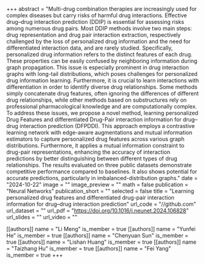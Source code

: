+++
abstract = "Multi-drug combination therapies are increasingly used for complex diseases but carry risks of harmful drug interactions. Effective drug–drug interaction prediction (DDIP) is essential for assessing risks among numerous drug pairs. Most DDIP methods involve two main steps: drug representation and drug pair interaction extraction, respectively challenged by the loss of personalized drug information and the need for differentiated interaction data, and are rarely studied. Specifically, personalized drug information refers to the distinct features of each drug. These properties can be easily confused by neighboring information during graph propagation. This issue is especially prominent in drug interaction graphs with long-tail distributions, which poses challenges for personalized drug information learning. Furthermore, it is crucial to learn interactions with differentiation in order to identify diverse drug relationships. Some methods simply concatenate drug features, often ignoring the differences of different drug relationships, while other methods based on substructures rely on professional pharmacological knowledge and are computationally complex. To address these issues, we propose a novel method, learning personalized Drug Features and differentiated Drug-Pair interaction information for drug–drug interaction prediction (DFPDDI). This approach employs a contrastive learning network with edge-aware augmentations and mutual information estimators to capture personalized drug features across various graph distributions. Furthermore, it applies a mutual information constraint to drug-pair representations, enhancing the accuracy of interaction predictions by better distinguishing between different types of drug relationships. The results evaluated on three public datasets demonstrate competitive performance compared to baselines. It also shows potential for accurate predictions, particularly in imbalanced-distribution graphs."
date = "2024-10-22"
image = ""
image_preview = ""
math = false
publication = "Neural Networks"
publication_short = ""
selected = false
title = "Learning personalized drug features and differentiated drug-pair interaction information for drug–drug interaction prediction"
url_code = "//github.com"
url_dataset = ""
url_pdf = "https://doi.org/10.1016/j.neunet.2024.106828"
url_slides = ""
url_video = ""

[[authors]]
    name = "Li Meng"
    is_member = true
[[authors]]
    name = "Yunfei He"
    is_member = true
[[authors]]
    name = "Chenyuan Sun"
    is_member = true
[[authors]]
    name = "Lishan Huang"
    is_member = true
[[authors]]
    name = "Taizhang Hu"
    is_member = true
[[authors]]
    name = "Fei Yang"
    is_member = true
+++


<!-- You can add information in $\LaTeX$ and *Markdown* here. -->
